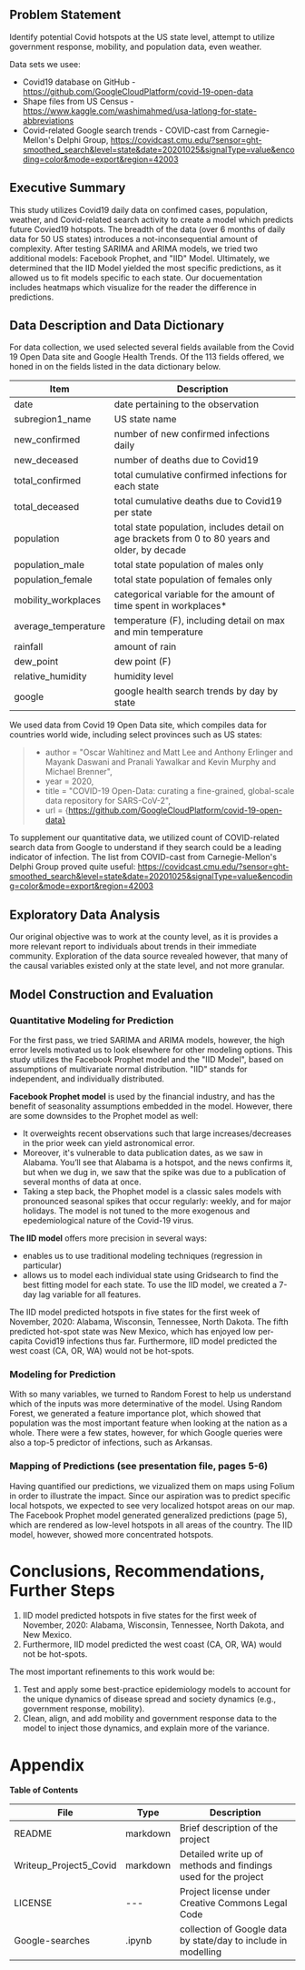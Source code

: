 ## Problem Statement

Identify potential Covid hotspots at the US state level, attempt to utilize government response, mobility, and population data, even weather.

Data sets we usee:  
- Covid19 database on GitHub - https://github.com/GoogleCloudPlatform/covid-19-open-data
- Shape files from US Census - https://www.kaggle.com/washimahmed/usa-latlong-for-state-abbreviations 
- Covid-related Google search trends - COVID-cast from Carnegie-Mellon's Delphi Group, https://covidcast.cmu.edu/?sensor=ght-smoothed_search&level=state&date=20201025&signalType=value&encoding=color&mode=export&region=42003


## Executive Summary

This study utilizes Covid19 daily data on confimed cases, population, weather, and Covid-related search activity to create a model which predicts future Covied19 hotspots.  The breadth of the data (over 6 months of daily data for 50 US states) introduces a not-inconsequential amount of complexity.  After testing SARIMA and ARIMA models, we tried two additional models:  Facebook Prophet, and "IID" Model.  Ultimately, we determined that the IID Model yielded the most specific predictions, as it allowed us to fit models specific to each state.  Our docuementation includes heatmaps which visualize for the reader the difference in predictions.  


## Data Description and Data Dictionary

For data collection, we used selected several fields available from the Covid 19 Open Data site and Google Health Trends.  Of the 113 fields offered, we honed in on the fields listed in the data dictionary below.   



| Item | Description |
| --- | --- |
| date | date pertaining to the observation |
| subregion1_name | US state name |
| new_confirmed | number of new confirmed infections daily |
| new_deceased | number of deaths due to Covid19 |
| total_confirmed | total cumulative confirmed infections for each state |
| total_deceased | total cumulative deaths due to Covid19 per state | 
| population | total state population, includes detail on age brackets from 0 to 80 years and older, by decade | 
| population_male | total state population of males only |   
| population_female | total state population of females only |
| mobility_workplaces | categorical variable for the amount of time spent in workplaces* |
| average_temperature | temperature (F), including detail on max and min temperature | 
| rainfall | amount of rain | 
| dew_point | dew point (F) |
| relative_humidity | humidity level |
| google | google health search trends by day by state |



We used data from Covid 19 Open Data site, which compiles data for countries world wide, including select provinces such as US states: 
>  - author = "Oscar Wahltinez and Matt Lee and Anthony Erlinger and Mayank Daswani and Pranali Yawalkar and Kevin Murphy and Michael Brenner",
>  - year = 2020,
>  - title = "COVID-19 Open-Data: curating a fine-grained, global-scale data repository for SARS-CoV-2",
>  - url = {https://github.com/GoogleCloudPlatform/covid-19-open-data}

To supplement our quantitative data, we utilized count of COVID-related search data from Google to understand if they search could be a  leading indicator of infection.  The list from COVID-cast from Carnegie-Mellon's Delphi Group proved quite useful: https://covidcast.cmu.edu/?sensor=ght-smoothed_search&level=state&date=20201025&signalType=value&encoding=color&mode=export&region=42003



## Exploratory Data Analysis 

Our original objective was to work at the county level, as it is provides a more relevant report to individuals about trends in their immediate community.  Exploration of the data source revealed however, that many of the causal variables existed only at the state level, and not more granular. 



## Model Construction and Evaluation

### Quantitative Modeling for Prediction

For the first pass, we tried SARIMA and ARIMA models, however, the high error levels motivated us to look elsewhere for other modeling options.  This study utilizes the Facebook Prophet model and the "IID Model", based on assumptions of multivariate normal distribution.  "IID" stands for independent, and individually distributed.


**Facebook Prophet model** is used by the financial industry, and has the benefit of seasonality assumptions embedded in the model. However, there are some downsides to the Prophet model as well:  
- It overweights recent observations such that large increases/decreases in the prior week can yield astronomical error.  
- Moreover, it's vulnerable to data publication dates, as we saw in Alabama. You’ll see that Alabama is a hotspot, and the news confirms it, but when we dug in, we saw that the spike was due to a publication of several months of data at once.
- Taking a step back, the Phophet model is a classic sales models with pronounced seasonal spikes that occur regularly:  weekly, and for major holidays.  The model is not tuned to the more exogenous and epedemiological nature of the Covid-19 virus.  


**The IID model** offers more precision in several ways:
- enables us to use traditional modeling techniques (regression in particular)
- allows us to model each individual state using Gridsearch to find the best fitting model for each state. 
To use the IID model, we created a 7-day lag variable for all features.


The IID model predicted hotspots in five states for the first week of November, 2020:  Alabama, Wisconsin, Tennessee, North Dakota.  The fifth predicted hot-spot state was New Mexico, which has enjoyed low per-capita Covid19 infections thus far.  Furthermore, IID model predicted the west coast (CA, OR, WA) would not be hot-spots.  


### Modeling for Prediction
With so many variables, we turned to Random Forest to help us understand which of the inputs was more determinative of the model.  Using Random Forest, we generated a feature importance plot, which showed that population was the most important feature when looking at the nation as a whole.  There were a few states, however, for which Google queries were also a top-5 predictor of infections, such as Arkansas.


### Mapping of Predictions (see presentation file, pages 5-6)
Having quantified our predictions, we vizualized them on maps using Folium in order to illustrate the impact.  Since our aspiration was to predict specific local hotspots, we expected to see very localized hotspot areas on our map.  The Facebook Prophet model generated generalized predictions (page 5), which are rendered as low-level hotspots in all areas of the country.  The IID model, however, showed more concentrated hotspots.



# Conclusions, Recommendations, Further Steps


1. IID model predicted hotspots in five states for the first week of November, 2020:  Alabama, Wisconsin, Tennessee, North Dakota, and New Mexico.  
1. Furthermore, IID model predicted the west coast (CA, OR, WA) would not be hot-spots.  

The most important refinements to this work would be:
1. Test and apply some best-practice epidemiology models to account for the unique dynamics of disease spread and society dynamics (e.g., government response, mobility).
2. Clean, align, and add mobility and government response data to the model to inject those dynamics, and explain more of the variance.




# Appendix
**Table of Contents**

| File | Type | Description |
| --- | --- | --- |
| README | markdown | Brief description of the project |
| Writeup_Project5_Covid | markdown | Detailed write up of methods and findings used for the project |
| LICENSE | --- | Project license under Creative Commons Legal Code |
| Google-searches | .ipynb | collection of Google data by state/day to include in modelling |


